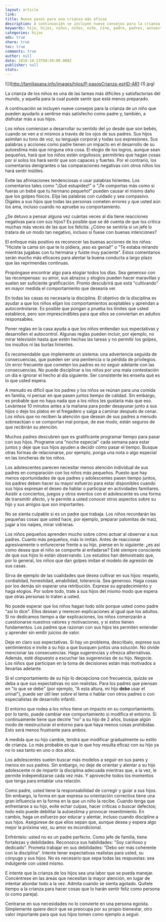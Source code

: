 ```yaml
---
layout: article
link: 
title: Nueve pasos para una crianza más eficaz
description: A continuación se incluyen nueve consejos para la crianza de un niño que pueden ayudarlo a sentirse más satisfecho como padre y, también, a disfrutar más a sus hijos.
keywords: hijo, hijos, niños, niños, niño, nino, padre, padres, autoestima, disciplina, comunicación, comunicacion
categories: hijos
ads: true
share: true
toc: true
comments: true
author: null
date: 2018-10-23T09:59:00.000Z
publisher: null
stats: 
---
```

![](http://familiasana.info/images/hijos/P-pasosCrianza-esHD-AR1 (1).jpg)

La crianza de los niños es una de las tareas más difíciles y satisfactorias del mundo, y aquella para la cual puede sentir que está menos preparado.

A continuación se incluyen nueve consejos para la crianza de un niño que pueden ayudarlo a sentirse más satisfecho como padre y, también, a disfrutar más a sus hijos.

Los niños comienzan a desarrollar su sentido del yo desde que son bebés, cuando se ven a sí mismos a través de los ojos de sus padres. Sus hijos asimilan su tono de voz, su lenguaje corporal y todas sus expresiones. Sus palabras y acciones como padre tienen un impacto en el desarrollo de su autoestima más que ninguna otra cosa. El elogio de los logros, aunque sean pequeños, hará que los niños estén orgullosos; permitirles que hagan cosas por sí solos los hará sentir que son capaces y fuertes. Por el contrario, los comentarios denigrantes o las comparaciones negativas con otros niños los hará sentir inútiles.

Evite las afirmaciones tendenciosas o usar palabras hirientes. Los comentarios tales como "¡Qué estupidez!" o "¡Te comportas más como si fueras un bebé que tu hermano pequeño!" pueden causar el mismo daño que los golpes físicos. Elija las palabras con cuidado y sea compasivo. Dígales a sus hijos que todas las personas cometen errores y que usted aún los ama, incluso cuando no apruebe su comportamiento.

¿Se detuvo a pensar alguna vez cuántas veces al día tiene reacciones negativas para con sus hijos? Es posible que se dé cuenta de que los critica muchas más veces de las que los felicita. ¿Cómo se sentiría si un jefe lo tratara de un modo tan negativo, incluso si fuese con buenas intenciones?

El enfoque más positivo es reconocer las buenas acciones de los niños: "Hiciste la cama sin que te lo pidiera, ¡eso es genial!" o "Te estaba mirando mientras jugabas con tu hermana y fuiste muy paciente". Estos comentarios serán mucho más eficaces para alentar la buena conducta a largo plazo que las reprimendas continuas.

Propóngase encontrar algo para elogiar todos los días. Sea generoso con las recompensas: su amor, sus abrazos y elogios pueden hacer maravillas y suelen ser suficiente gratificación. Pronto descubrirá que está "cultivando" en mayor medida el comportamiento que desearía ver.

En todas las casas es necesaria la disciplina. El objetivo de la disciplina es ayudar a que los niños elijan los comportamientos aceptables y aprendan a autocontrolarse. Es posible que pongan a prueba los límites que usted establece, pero son imprescindibles para que ellos se conviertan en adultos responsables.

Poner reglas en la casa ayuda a que los niños entiendan sus expectativas y desarrollen el autocontrol. Algunas reglas pueden incluir, por ejemplo, no mirar televisión hasta que estén hechas las tareas y no permitir los golpes, los insultos ni las burlas hirientes.

Es recomendable que implemente un sistema: una advertencia seguida de consecuencias, que pueden ser una penitencia o la pérdida de privilegios. Un error frecuente que cometen los padres es no seguir adelante con las consecuencias. No puede disciplinar a los niños por una mala contestación un día e ignorar el hecho al día siguiente. Ser consistente les enseña qué es lo que usted espera.

A menudo es difícil que los padres y los niños se reúnan para una comida en familia, ni pensar en que pasen juntos tiempo de calidad. Sin embargo, es probable que no haya nada que a los niños les gustaría más que eso. Levántese 10 minutos antes a la mañana para poder desayunar junto a sus hijos o deje los platos en el fregadero y salga a caminar después de cenar. Los niños que no reciben la atención que desean de sus padres a menudo sobreactúan o se comportan mal porque, de ese modo, están seguros de que recibirán su atención.

Muchos padres descubren que es gratificante programar tiempo para pasar con sus hijos. Programe una "noche especial" cada semana para estar juntos y deje que sus hijos ayuden a decidir cómo pasar el tiempo. Busque otras formas de relacionarse, por ejemplo, ponga una nota o algo especial en las loncheras de los niños.

Los adolescentes parecen necesitar menos atención individual de sus padres en comparación con los niños más pequeños. Puesto que hay menos oportunidades de que padres y adolescentes pasen tiempo juntos, los padres deben hacer su mayor esfuerzo para estar disponibles cuando sus hijos expresan el deseo de hablar o participar en actividades familiares. Asistir a conciertos, juegos y otros eventos con el adolescente es una forma de transmitir afecto, y le permite a usted conocer otros aspectos sobre su hijo y sus amigos que son importantes.

No se sienta culpable si es un padre que trabaja. Los niños recordarán las pequeñas cosas que usted hace, por ejemplo, preparar palomitas de maíz, jugar a los naipes, mirar vidrieras.

Los niños pequeños aprenden mucho sobre cómo actuar al observar a sus padres. Cuanto más pequeños, más lo imitan. Antes de reaccionar agresivamente o enfurecerse frente a su hijo, piense en lo siguiente: ¿es así como desea que el niño se comporte al enfadarse? Esté siempre consciente de que sus hijos lo están observando. Los estudios han demostrado que, por lo general, los niños que dan golpes imitan el modelo de agresión de sus casas.

Sirva de ejemplo de las cualidades que desea cultivar en sus hijos: respeto, cordialidad, honestidad, amabilidad, tolerancia. Sea generoso. Haga cosas por los demás sin esperar una retribución. Exprese su agradecimiento y haga elogios. Por sobre todo, trate a sus hijos del mismo modo que espera que otras personas lo traten a usted.

No puede esperar que los niños hagan todo sólo porque usted como padre "así lo dice". Ellos desean y merecen explicaciones al igual que los adultos. Si no dedicamos tiempo a dar explicaciones, los niños comenzarán a cuestionarse nuestros valores y motivaciones, y si estos tienen fundamentos. Los padres que razonan con sus hijos les permiten entender y aprender sin emitir juicios de valor.

Deje en claro sus expectativas. Si hay un problema, descríbalo, exprese sus sentimientos e invite a su hijo a que busquen juntos una solución. No olvide mencionar las consecuencias. Haga sugerencias y ofrezca alternativas. Además, esté dispuesto a escuchar las sugerencias de su hijo. Negocie. Los niños que participan en la toma de decisiones están más motivados a llevarlas adelante.

Si el comportamiento de su hijo lo decepciona con frecuencia, quizás se deba a que sus expectativas no son realistas. Para los padres que piensan en "lo que se debe" (por ejemplo, "A esta altura, mi hijo **debe** usar el orinal"), puede ser útil leer sobre el tema o hablar con otros padres o con especialistas de desarrollo infantil.

El entorno que rodea a los niños tiene un impacto en su comportamiento; por lo tanto, puede cambiar ese comportamiento si modifica el entorno. Si continuamente tiene que decirle "no" a su hijo de 2 años, busque algún modo de reestructurar el entorno para que haya menos cosas prohibidas. Esto será menos frustrante para ambos.

A medida que su hijo cambie, tendrá que modificar gradualmente su estilo de crianza. Lo más probable es que lo que hoy resulta eficaz con su hijo ya no lo sea tanto en uno o dos años.

Los adolescentes suelen buscar más modelos a seguir en sus pares y menos en sus padres. Sin embargo, no deje de orientar y alentar a su hijo adolescente ni de impartir la disciplina adecuada mientras que, a la vez, le permite independizarse cada vez más. Y aproveche todos los momentos que tenga para entablar una relación.

Como padre, usted tiene la responsabilidad de corregir y guiar a sus hijos. Sin embargo, la forma en que expresa su orientación correctiva tiene una gran influencia en la forma en la que un niño la recibe. Cuando tenga que enfrentarse a su hijo, evite echar culpas, hacer críticas o buscar defectos; todo esto puede debilitar la autoestima y provocar resentimiento. En cambio, haga un esfuerzo por educar y alentar, incluso cuando discipline a sus hijos. Asegúrese de que ellos sepan que, aunque desea y espera algo mejor la próxima vez, su amor es incondicional.

Enfréntelo: usted no es un padre perfecto. Como jefe de familia, tiene fortalezas y debilidades. Reconozca sus habilidades: "Soy cariñoso y dedicado". Prometa trabajar en sus debilidades: "Debo ser más coherente con la disciplina". Intente tener expectativas realistas para usted, su cónyuge y sus hijos. No es necesario que sepa todas las respuestas: sea indulgente con usted mismo.

E intente que la crianza de los hijos sea una labor que se pueda manejar. Concéntrese en las áreas que necesitan la mayor atención, en lugar de intentar abordar todo a la vez. Admita cuando se sienta agotado. Quítele tiempo a la crianza para hacer cosas que lo harán sentir feliz como persona (o como pareja).

Centrarse en sus necesidades no lo convierte en una persona egoísta. Simplemente quiere decir que se preocupa por su propio bienestar, otro valor importante para que sus hijos tomen como ejemplo a seguir.
